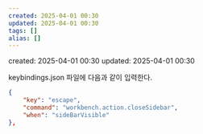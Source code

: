 ```yaml
---
created: 2025-04-01 00:30
updated: 2025-04-01 00:30
tags: []
alias: []
---
```


created: 2025-04-01 00:30
updated: 2025-04-01 00:30


keybindings.json 파일에 다음과 같이 입력한다.

```json
{
	"key": "escape",
	"command": "workbench.action.closeSidebar",
	"when": "sideBarVisible"
},
```